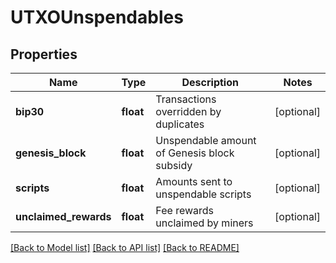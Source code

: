 # UTXOUnspendables

## Properties
Name | Type | Description | Notes
------------ | ------------- | ------------- | -------------
**bip30** | **float** | Transactions overridden by duplicates | [optional] 
**genesis_block** | **float** | Unspendable amount of Genesis block subsidy | [optional] 
**scripts** | **float** | Amounts sent to unspendable scripts | [optional] 
**unclaimed_rewards** | **float** | Fee rewards unclaimed by miners | [optional] 

[[Back to Model list]](../README.md#documentation-for-models) [[Back to API list]](../README.md#documentation-for-api-endpoints) [[Back to README]](../README.md)

